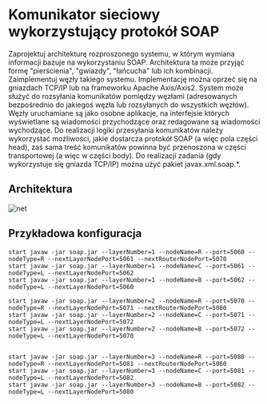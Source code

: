 # Komunikator sieciowy wykorzystujący protokół SOAP

Zaprojektuj architekturę rozproszonego systemu, w którym wymiana informacji bazuje na wykorzystaniu SOAP. Architektura ta może przyjąć formę "pierścienia", "gwiazdy", "łańcucha" lub ich kombinacji. Zaimplementuj węzły takiego systemu. Implementację można oprzeć się na gniazdach TCP/IP lub na frameworku Apache Axis/Axis2. System może służyć do rozsyłania komunikatów pomiędzy węzłami (adresowanych bezpośrednio do jakiegoś węzła lub rozsyłanych do wszystkich węzłów). Węzły uruchamiane są jako osobne aplikacje, na interfejsie których wyświetlane są wiadomości przychodzące oraz redagowane są wiadomości wychodzące. Do realizacji logiki przesyłania komunikatów należy wykorzystać możliwości, jakie dostarcza protokół SOAP (a więc pola części head), zaś sama treść komunikatów powinna być przenoszona w części transportowej (a więc w części body). Do realizacji zadania (gdy wykorzystuje się gniazda TCP/IP) można użyć pakiet javax.xml.soap.*.


## Architektura

![net](https://user-images.githubusercontent.com/18563832/40589700-64c0fa24-61f2-11e8-9a82-6d882d5e6259.png)


## Przykładowa konfiguracja

```shell
start javaw -jar soap.jar --layerNumber=1 --nodeName=R --port=5060 --nodeType=R --nextLayerNodePort=5061 --nextRouterNodePort=5070
start javaw -jar soap.jar --layerNumber=1 --nodeName=C --port=5061 --nodeType=L --nextLayerNodePort=5062
start javaw -jar soap.jar --layerNumber=1 --nodeName=B --port=5062 --nodeType=L --nextLayerNodePort=5060

start javaw -jar soap.jar --layerNumber=2 --nodeName=R --port=5070 --nodeType=R --nextLayerNodePort=5071 --nextRouterNodePort=5080
start javaw -jar soap.jar --layerNumber=2 --nodeName=C --port=5071 --nodeType=L --nextLayerNodePort=5072
start javaw -jar soap.jar --layerNumber=2 --nodeName=B --port=5072 --nodeType=L --nextLayerNodePort=5070


start javaw -jar soap.jar --layerNumber=3 --nodeName=R --port=5080 --nodeType=R --nextLayerNodePort=5081 --nextRouterNodePort=5060
start javaw -jar soap.jar --layerNumber=3 --nodeName=C --port=5081 --nodeType=L --nextLayerNodePort=5082
start javaw -jar soap.jar --layerNumber=3 --nodeName=B --port=5082 --nodeType=L --nextLayerNodePort=5080




